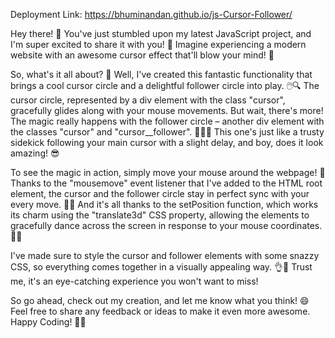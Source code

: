 Deployment Link: https://bhuminandan.github.io/js-Cursor-Follower/

Hey there! 👋 You've just stumbled upon my latest JavaScript project, and I'm super excited to share it with you! 🎉 Imagine experiencing a modern website with an awesome cursor effect that'll blow your mind! 💫

So, what's it all about? 🤔 Well, I've created this fantastic functionality that brings a cool cursor circle and a delightful follower circle into play. 🖱️🔍 The cursor circle, represented by a div element with the class "cursor", gracefully glides along with your mouse movements. But wait, there's more! The magic really happens with the follower circle – another div element with the classes "cursor" and "cursor__follower". 🧙‍♂️🌟 This one's just like a trusty sidekick following your main cursor with a slight delay, and boy, does it look amazing! 😎

To see the magic in action, simply move your mouse around the webpage! 🌈 Thanks to the "mousemove" event listener that I've added to the HTML root element, the cursor and the follower circle stay in perfect sync with your every move. 🐾✨ And it's all thanks to the setPosition function, which works its charm using the "translate3d" CSS property, allowing the elements to gracefully dance across the screen in response to your mouse coordinates. 🕺💃

I've made sure to style the cursor and follower elements with some snazzy CSS, so everything comes together in a visually appealing way. 👌🎨 Trust me, it's an eye-catching experience you won't want to miss!

So go ahead, check out my creation, and let me know what you think! 😄 Feel free to share any feedback or ideas to make it even more awesome. Happy Coding! 🚀🌟
